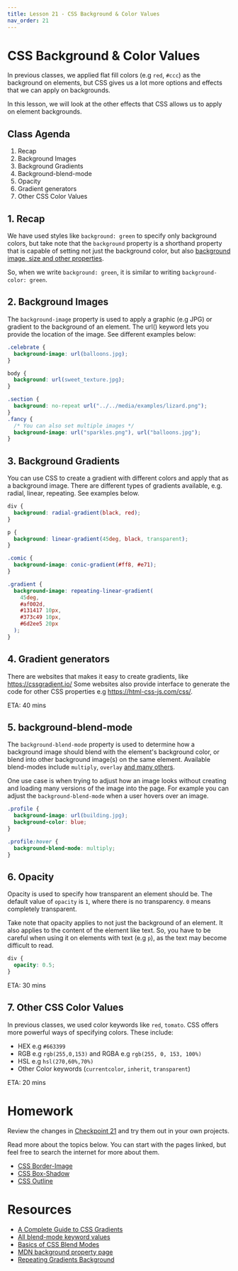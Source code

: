 ```yaml
---
title: Lesson 21 - CSS Background & Color Values
nav_order: 21
---
```


# CSS Background & Color Values

In previous classes, we applied flat fill colors (e.g `red`, `#ccc`) as the background on elements,
but CSS gives us a lot more options and effects that we can apply on backgrounds.

In this lesson, we will look at the other effects that CSS allows us to apply on element backgrounds.

## Class Agenda

1. Recap
1. Background Images
1. Background Gradients
1. Background-blend-mode
1. Opacity
1. Gradient generators
1. Other CSS Color Values

## 1. Recap

We have used styles like `background: green` to specify only background colors, but take note that
the `background` property is a shorthand property that is capable of setting not just
the background color, but also [background image, size and other properties](https://developer.mozilla.org/en-US/docs/Web/CSS/background#constituent_properties).

So, when we write `background: green`, it is similar to writing `background-color: green`.

## 2. Background Images

The `background-image` property is used to apply a graphic (e.g JPG) or gradient to the background of an element.
The url() keyword lets you provide the location of the image. See different examples below:

```css
.celebrate {
  background-image: url(balloons.jpg);
}

body {
  background: url(sweet_texture.jpg);
}

.section {
  background: no-repeat url("../../media/examples/lizard.png");
}
.fancy {
  /* You can also set multiple images */
  background-image: url("sparkles.png"), url("balloons.jpg");
}
```

## 3. Background Gradients

You can use CSS to create a gradient with different colors and apply that as a background image.
There are different types of gradients available, e.g. radial, linear, repeating. See examples below.

```css
div {
  background: radial-gradient(black, red);
}

p {
  background: linear-gradient(45deg, black, transparent);
}

.comic {
  background-image: conic-gradient(#ff8, #e71);
}

.gradient {
  background-image: repeating-linear-gradient(
    45deg,
    #af002d,
    #131417 10px,
    #373c49 10px,
    #6d2ee5 20px
  );
}
```

## 4. Gradient generators

There are websites that makes it easy to create gradients, like <https://cssgradient.io/>
Some websites also provide interface to generate the code for other CSS properties e.g <https://html-css-js.com/css/>.

ETA: 40 mins

## 5. background-blend-mode

The `background-blend-mode` property is used to determine how a background image should blend with
the element's background color, or blend into other background image(s) on the same element. Available blend-modes include
`multiply`, `overlay` [and many others](https://developer.mozilla.org/en-US/docs/Web/CSS/blend-mode).

One use case is when trying to adjust how an image looks without creating and loading many versions of the image into the page. For example you can adjust the `background-blend-mode` when a user hovers over an image.

```css
.profile {
  background-image: url(building.jpg);
  background-color: blue;
}

.profile:hover {
  background-blend-mode: multiply;
}
```

## 6. Opacity

Opacity is used to specify how transparent an element should be.
The default value of `opacity` is `1`, where there is no transparency.
`0` means completely transparent.

Take note that opacity applies to not just the background of an element.
It also applies to the content of the element like text. So, you have to be careful when using it on elements with text (e.g `p`), as the text may become difficult to read.

```css
div {
  opacity: 0.5;
}
```

ETA: 30 mins

## 7. Other CSS Color Values

In previous classes, we used color keywords like `red`, `tomato`. CSS offers more powerful ways of specifying colors. These include:

- HEX e.g `#663399`
- RGB e.g `rgb(255,0,153)` and RGBA e.g `rgb(255, 0, 153, 100%)`
- HSL e.g `hsl(270,60%,70%)`
- Other Color keywords (`currentcolor`, `inherit`, `transparent`)

ETA: 20 mins

# Homework

Review the changes in [Checkpoint 21](https://github.com/ReDI-School/nrw-html-and-css-2021-spring/tree/checkpoint21/checkpoint) and try them out in your own projects.

Read more about the topics below. You can start with the pages linked, but feel free to search the internet for more about them.

- [CSS Border-Image](https://www.w3schools.com/css/css3_border_images.asp)
- [CSS Box-Shadow](https://developer.mozilla.org/en-US/docs/Web/CSS/box-shadow)
- [CSS Outline](https://www.w3schools.com/css/css_outline.asp)

# Resources

- [A Complete Guide to CSS Gradients](https://css-tricks.com/a-complete-guide-to-css-gradients/)
- [All blend-mode keyword values](https://developer.mozilla.org/en-US/docs/Web/CSS/blend-mode)
- [Basics of CSS Blend Modes](https://css-tricks.com/basics-css-blend-modes/)
- [MDN background property page](https://developer.mozilla.org/en-US/docs/Web/CSS/background)
- [Repeating Gradients Background](https://www.youtube.com/watch?v=muE2B0Zylbw)
